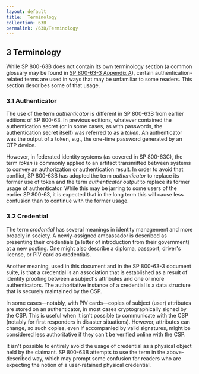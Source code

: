 ```yaml
---
layout: default
title:  Terminology
collection: 63B
permalink: /63B/Terminology
---
```


## 3 Terminology

While SP 800-63B does not contain its own terminology section (a common glossary may be found in [SP 800-63-3 Appendix A](https://pages.nist.gov/800-63-3/sp800-63-3.html#def-and-acr)), certain authentication-related terms are used in ways that may be unfamiliar to some readers. This section describes some of that usage.

### 3.1 Authenticator

The use of the term *authenticator* is different in SP 800-63B from earlier editions of SP 800-63. In previous editions, whatever contained the authentication secret (or in some cases, as with passwords, the authentication secret itself) was referred to as a *token*. An authenticator was the output of a token, e.g., the one-time password generated by an OTP device.

However, in federated identity systems (as covered in SP 800-63C), the term *token* is commonly applied to an artifact transmitted between systems to convey an authorization or authentication result. In order to avoid that conflict, SP 800-63B has adopted the term *authenticator* to replace its former use of token and the term *authenticator output* to replace its former usage of authenticator. While this may be jarring to some users of the earlier SP 800-63, it is expected that in the long term this will cause less confusion than to continue with the former usage.

### 3.2 Credential

The term *credential* has several meanings in identity management and more broadly in society. A newly-assigned ambassador is described as presenting their credentials (a letter of introduction from their government) at a new posting. One might also describe a diploma, passport, driver's license, or PIV card as credentials.

Another meaning, used in this document and in the SP 800-63-3 document suite, is that a credential is an association that is established as a result of identity proofing between a subject's attributes and one or more authenticators. The authoritative instance of a credential is a data structure that is securely maintained by the CSP.

In some cases—notably, with PIV cards—copies of subject (user) attributes are stored on an authenticator, in most cases cryptographically signed by the CSP. This is useful when it isn't possible to communicate with the CSP (notably for first responders in disaster situations). However, attributes can change, so such copies, even if accompanied by valid signatures, might be considered less authoritative if they can't be verified online with the CSP.

It isn't possible to entirely avoid the usage of credential as a physical object held by the claimant. SP 800-63B attempts to use the term in the above-described way, which may prompt some confusion for readers who are expecting the notion of a user-retained physical credential.

